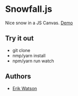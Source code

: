 # Snowfall.js

Nice snow in a JS Canvas. [Demo](http://erikwatson.me/snowfall)


## Try it out

  + git clone
  + nmp/yarn install
  + npm/yarn run watch


## Authors

  + [Erik Watson](http://erikwatson.me)
